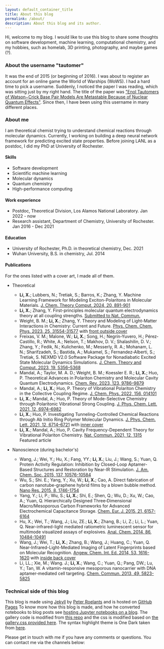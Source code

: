 ```yaml
---
layout: default_container_title
title: About this blog
permalink: /about/
description: About this blog and its author.
---
```


Hi, welcome to my blog. I would like to use this blog to share some thoughts on
software development, machine learning, computational chemistry, and my hobbies,
such as homelab, 3D printing, photography, and maybe games (?).

### About the username "tautomer"

It was the end of 2015 (or beginning of 2016). I was about to register an
account for an online game the World of Warships (WoWS). I had a hard time to
pick a username. Suddenly, I noticed the paper I was reading, which was sitting
just by my right hand. The title of the paper was ["Enol Tautomers of Watson−Crick Base Pair Models Are Metastable Because of Nuclear Quantum Effects"][tautomer_paper].
Since then, I have been using this username in many different places.

### About me

I am theoretical chemist trying to understand chemical reactions through
molecular dynamics. Currently, I working on building a deep neural network
framework for predicting excited state properties. Before joining LANL as a
postdoc, I did my PhD at University of Rochester.

#### Skills

* Software development
* Scientific machine learning
* Molecular dynamics
* Quantum chemistry
* High-performance computing

#### Work experience

* Postdoc, Theoretical Division, Los Alamos National Laboratory. Jan 2022 - now
* Research assistant, Department of Chemistry, University of Rochester. Jan 2016
  \- Dec 2021

#### Education

* University of Rochester, Ph.D. in theoretical chemistry, Dec. 2021
* Wuhan University, B.S. in chemistry, Jul. 2014

#### Publications

For the ones listed with a cover art, I made all of them.

* Theoretical 
  * **Li, X.**; Lubbers, N.; Tretiak, S.; Barros, K.; Zhang, Y. Machine Learning
    Framework for Modeling Exciton-Polaritons in Molecular Materials. [J. Chem.
    Theory Comput. 2024, 20,
    891-901](https://pubs.acs.org/doi/full/10.1021/acs.jctc.3c01068)
  * **Li, X.**; Zhang, Y. First-principles molecular quantum electrodynamics
    theory at all coupling strengths. [Submitted to Nat.
    Commun.](https://arxiv.org/abs/2310.18228)
  * Weight, B. M.; **Li, X.**; Zhang, Y. Theory and Modeling of Light-Matter
    Interactions in Chemistry: Current and Future. [Phys. Chem. Chem. Phys. 2023,
    25,
    31554-31577](https://pubs.rsc.org/en/content/articlehtml/2023/cp/d3cp01415k)
    with [front outside cover](https://doi.org/10.1039/D3CP90238B)
  * Freixas, V. M.; Malone, W.; **Li, X.**; Song, H.; Negrín-Yuvero, H.;
    Pérez‐Castillo, R.; White, A.; Nelson, T.; Makhov, D. V.; Shalashilin, D. V.;
    Zhang, Y.; Fedik, N.; Kulichenko, M.; Messerly, R. A.; Mohanam, L. N.;
    Sharifzadeh, S.; Bastida, A.; Mukamel, S.; Fernandez‐Alberti, S.; Tretiak, S.
    NEXMD V2.0 Software Package for Nonadiabatic Excited State Molecular Dynamics
    Simulations. [J. Chem. Theory and Comput. 2023, 19,
    5356–5368](https://pubs.acs.org/doi/10.1021/acs.jctc.3c00583)
  * Mandal, A.; Taylor, M. A. D.; Weight, B. M.; Koessler E. R.; **Li, X.**; Huo,
    P. Theoretical Advances in Polariton Chemistry and Molecular Cavity Quantum
    Electrodynamics. [Chem. Rev. 2023, 123,
    9786–9879](https://pubs.acs.org/doi/full/10.1021/acs.chemrev.2c00855) 
  * Mandal, A.; **Li, X.**; Huo, P. Theory of Vibrational Polariton Chemistry in
    the Collective Coupling Regime. [J. Chem. Phys. 2022, 156,
    014101](https://doi.org/10.1063/5.0074106)
  * **Li, X.**; Mandal, A.; Huo, P. Theory of Mode-Selective Chemistry through
    Polaritonic Vibrational Strong Coupling. [J. Phys. Chem. Lett. 2021, 12,
    6974–6982](https://pubs.acs.org/doi/full/10.1021/acs.jpclett.1c01847)
  * **Li, X.**; Huo, P. Investigating Tunneling-Controlled Chemical Reactions
    through Ab Initio Ring Polymer Molecular Dynamics. [J. Phys. Chem. Lett. 2021,
    12, 6714–6721](https://pubs.acs.org/doi/full/10.1021/acs.jpclett.1c01630) with
    [inner cover](https://pubs.acs.org/cms/10.1021/jpclcd.2021.12.issue-28/asset/jpclcd.2021.12.issue-28.xlargecover-2.jpg)
  * **Li, X.**; Mandal, A.; Huo, P. Cavity Frequency-Dependent Theory for
    Vibrational Polariton Chemistry. [Nat. Commun. 2021, 12,
    1315](https://www.nature.com/articles/s41467-021-21610-) Featured article

* Nanoscience (during bachelor's)

  * Wang, J.; Wei, Y.; Hu, X.; Fang, YY.; **Li, X.**; Liu, J.; Wang, S.; Yuan,
    Q. Protein Activity Regulation: Inhibition by Closed-Loop Aptamer-Based
    Structures and Restoration by Near-IR Stimulation. [J. Am. Chem. Soc. 2015,
    137, 10576-10584](https://pubs.acs.org/doi/abs/10.1021/jacs.5b04894)
  * Wu, S.; Shi. E.; Yang, Y.; Xu, W.; **Li, X.**; Cao, A. Direct fabrication
    of carbon nanotube-graphene hybrid films by a blown bubble method. [Nano Res.
    2015, 8,
    1746-1754](https://link.springer.com/article/10.1007/s12274-014-0679-5) 
  * Yang, Y.; Li, P.; Wu, S.; **Li, X.**; Shi, E.; Shen, Q.; Wu, D.; Xu, W.;
    Cao, A.; Yuan, Q. Hierarchically Designed Three‐Dimensional
    Macro/Mesoporous Carbon Frameworks for Advanced Electrochemical Capacitance
    Storage. [Chem. Eur. J. 2015, 21,
    6157-6164](https://chemistry-europe.onlinelibrary.wiley.com/doi/abs/10.1002/chem.201406199)
  * Hu, X.; Wei, T.; Wang, J.; Liu, ZE.; **Li, X.**; Zhang, B.; Li, Z.; Li, L.;
    Yuan, Q. Near-infrared-light mediated ratiometric luminescent sensor for
    multimode visualized assays of explosives. [Anal. Chem. 2014, 86,
    10484-10491](https://pubs.acs.org/doi/abs/10.1021/ac5032308)
  * Wang, J.; Wei, T.; **Li, X.**; Zhang, B.; Wang, J.; Huang, C.; Yuan, Q.
    Near-Infrared-Light-Mediated Imaging of Latent Fingerprints based on
    Molecular Recognition. [Angew. Chem. Int. Ed. 2014, 53,
    1616-1620](https://onlinelibrary.wiley.com/doi/10.1002/anie.201308843) with
    [inside back cover](https://onlinelibrary.wiley.com/doi/10.1002/anie.201400193)
  * Li, LL.; Xie, M.; Wang. J.; **Li, X.**; Wang, C.; Yuan, Q.; Pang, DW.; Lu,
    Y.; Tan, W. A vitamin-responsive mesoporous nanocarrier with DNA
    aptamer-mediated cell targeting. [Chem. Commun. 2013, 49,
    5823-5825](https://pubs.rsc.org/en/content/articlelanding/2013/cc/c3cc41072b/unauth)

### Technical side of this blog

This blog is made using [Jekyll][jekyll] by [Peter Roelants][peterroelants] and
is hosted on [GitHub Pages][gh_pages] To know more how this blog is made, and
how he converted notebooks to blog posts see [hosting Jupyter notebooks on a
blog][tech]. The gallery code is modified from [this repo][gallery] and the css
is modified based on [the gallery.css provided here][gallery_css]. The syntax
highlight theme is One Dark taken from [here][syntax_css].

Please get in touch with me if you have any comments or questions. You can
contact me via the channels below:

<span>
	<a href="https://github.com/tautomer" target="_blank"><i class="fab fa-github fa-3x fa-fw"></i></a>
	<a href="https://www.linkedin.com/in/xinyang-li-chemist/" target="_blank"><i class="fab fa-linkedin fa-3x fa-fw"></i></a>
	<a href="https://twitter.com/XinyangLiChem" target="_blank"><i class="fab fa-twitter fa-3x fa-fw"></i></a>
	<a href="https://www.instagram.com/ringpolymer/" target="_blank"><i class="fab fa-instagram fa-3x fa-fw"></i></a>
	<a href="mailto:lix@lanl.gov" target="_blank"><i class="fas fa-envelope fa-3x fa-fw"></i></a>
</span>

[jekyll]: https://help.github.com/articles/using-jekyll-with-pages/
[peterroelants]: https://github.com/peterroelants
[gh_pages]: https://pages.github.com/
[tech]: https://peterroelants.github.io/posts/about-this-blog/
[gallery]: https://github.com/opieters/jekyll-image-gallery-example
[syntax_css]: https://github.com/mgyongyosi/OneDarkJekyll/blob/master/syntax-one-dark.css
[gallery_css]: https://github.com/mtailanian/mtailanian.github.io
[tautomer_paper]: https://pubs.acs.org/doi/10.1021/ja102004b